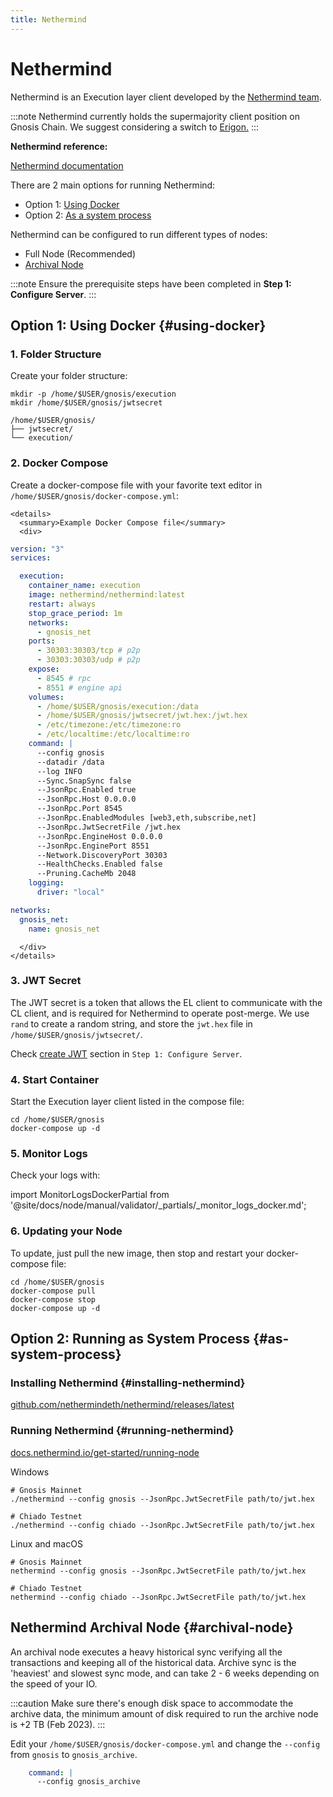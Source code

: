```yaml
---
title: Nethermind
---
```


# Nethermind

Nethermind is an Execution layer client developed by the [Nethermind team](https://nethermind.io/nethermind-client/).

:::note
Nethermind currently holds the supermajority client position on Gnosis Chain. We suggest considering a switch to [Erigon.](https://docs.gnosischain.com/node/manual/execution/erigon)
:::

**Nethermind reference:**

[Nethermind documentation](https://docs.nethermind.io)

There are 2 main options for running Nethermind:
* Option 1: [Using Docker](#using-docker)
* Option 2: [As a system process](#as-system-process)

Nethermind can be configured to run different types of nodes:
* Full Node (Recommended)
* [Archival Node](#archival-node)


:::note
Ensure the prerequisite steps have been completed in **Step 1: Configure Server**.
:::

## Option 1: Using Docker {#using-docker}


### 1. Folder Structure

Create your folder structure:

```shell
mkdir -p /home/$USER/gnosis/execution
mkdir /home/$USER/gnosis/jwtsecret
```

```
/home/$USER/gnosis/
├── jwtsecret/
└── execution/
```


### 2. Docker Compose

Create a docker-compose file with your favorite text editor in `/home/$USER/gnosis/docker-compose.yml`:

```mdx-code-block
<details>
  <summary>Example Docker Compose file</summary>
  <div>
```

```yaml title="/home/$USER/gnosis/docker-compose.yml"
version: "3"
services:

  execution:
    container_name: execution
    image: nethermind/nethermind:latest
    restart: always
    stop_grace_period: 1m
    networks:
      - gnosis_net
    ports:
      - 30303:30303/tcp # p2p
      - 30303:30303/udp # p2p
    expose:
      - 8545 # rpc
      - 8551 # engine api
    volumes:
      - /home/$USER/gnosis/execution:/data
      - /home/$USER/gnosis/jwtsecret/jwt.hex:/jwt.hex
      - /etc/timezone:/etc/timezone:ro
      - /etc/localtime:/etc/localtime:ro
    command: |
      --config gnosis
      --datadir /data
      --log INFO
      --Sync.SnapSync false
      --JsonRpc.Enabled true
      --JsonRpc.Host 0.0.0.0
      --JsonRpc.Port 8545
      --JsonRpc.EnabledModules [web3,eth,subscribe,net]
      --JsonRpc.JwtSecretFile /jwt.hex
      --JsonRpc.EngineHost 0.0.0.0
      --JsonRpc.EnginePort 8551
      --Network.DiscoveryPort 30303
      --HealthChecks.Enabled false
      --Pruning.CacheMb 2048
    logging:
      driver: "local"

networks:
  gnosis_net:
    name: gnosis_net
```

```mdx-code-block
  </div>
</details>
```


### 3. JWT Secret

The JWT secret is a token that allows the EL client to communicate with the CL client, and is required for Nethermind to operate post-merge. We use `rand` to create a random string, and store the `jwt.hex` file in `/home/$USER/gnosis/jwtsecret/`.

Check [create JWT](../configure-server.md#create-jwt) section in `Step 1: Configure Server`.

### 4. Start Container

Start the Execution layer client listed in the compose file:

```shell
cd /home/$USER/gnosis
docker-compose up -d
```


### 5. Monitor Logs

Check your logs with:

import MonitorLogsDockerPartial from '@site/docs/node/manual/validator/_partials/_monitor_logs_docker.md';

<MonitorLogsDockerPartial />


### 6. Updating your Node

To update, just pull the new image, then stop and restart your docker-compose file:

```shell
cd /home/$USER/gnosis
docker-compose pull
docker-compose stop
docker-compose up -d
```

## Option 2: Running as System Process {#as-system-process}

### Installing Nethermind {#installing-nethermind}

[github.com/nethermindeth/nethermind/releases/latest](https://github.com/NethermindEth/nethermind/releases/latest)

### Running Nethermind {#running-nethermind}

[docs.nethermind.io/get-started/running-node](https://docs.nethermind.io/get-started/running-node)

Windows
```
# Gnosis Mainnet
./nethermind --config gnosis --JsonRpc.JwtSecretFile path/to/jwt.hex

# Chiado Testnet
./nethermind --config chiado --JsonRpc.JwtSecretFile path/to/jwt.hex
```

Linux and macOS
```
# Gnosis Mainnet
nethermind --config gnosis --JsonRpc.JwtSecretFile path/to/jwt.hex

# Chiado Testnet
nethermind --config chiado --JsonRpc.JwtSecretFile path/to/jwt.hex
```


## Nethermind Archival Node {#archival-node}

An archival node executes a heavy historical sync verifying all the transactions and keeping all of the historical data. Archive sync is the 'heaviest' and slowest sync mode, and can take 2 - 6 weeks depending on the speed of your IO.

:::caution
Make sure there's enough disk space to accommodate the archive data, the minimum amount of disk required to run the archive node is +2 TB (Feb 2023).
:::

Edit your `/home/$USER/gnosis/docker-compose.yml` and change the `--config` from `gnosis` to `gnosis_archive`.

```yaml
    command: |
      --config gnosis_archive
```

